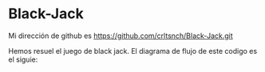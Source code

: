 # Black-Jack
Mi dirección de github es
https://github.com/crltsnch/Black-Jack.git

Hemos resuel el juego de black jack.
El diagrama de flujo de este codigo es el siguie:

